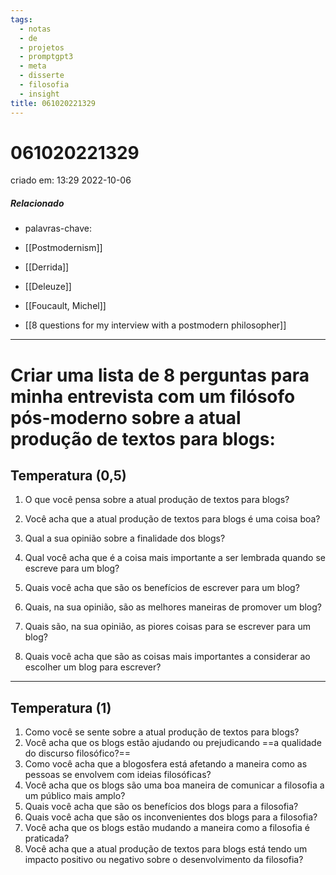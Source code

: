 ```yaml
---
tags:
  - notas
  - de
  - projetos
  - promptgpt3
  - meta
  - disserte
  - filosofia
  - insight
title: 061020221329
---
```


# 061020221329

criado em: 13:29 2022-10-06

##### Relacionado

- palavras-chave: 

- [[Postmodernism]]
- [[Derrida]]
- [[Deleuze]]
- [[Foucault, Michel]] 
- [[8 questions for my interview with a postmodern philosopher]]
---

# Criar uma lista de 8 perguntas para minha entrevista com um filósofo pós-moderno sobre a atual produção de textos para blogs:

## Temperatura (0,5)

1. O que você pensa sobre a atual produção de textos para blogs?

2. Você acha que a atual produção de textos para blogs é uma coisa boa?

3. Qual a sua opinião sobre a finalidade dos blogs?

4. Qual você acha que é a coisa mais importante a ser lembrada quando se escreve para um blog?

5. Quais você acha que são os benefícios de escrever para um blog?

6. Quais, na sua opinião, são as melhores maneiras de promover um blog?

7. Quais são, na sua opinião, as piores coisas para se escrever para um blog?

8. Quais você acha que são as coisas mais importantes a considerar ao escolher um blog para escrever?

---

## Temperatura (1)

1. Como você se sente sobre a atual produção de textos para blogs?
2. Você acha que os blogs estão ajudando ou prejudicando ==a qualidade do discurso filosófico?==
3. Como você acha que a blogosfera está afetando a maneira como as pessoas se envolvem com ideias filosóficas?
4. Você acha que os blogs são uma boa maneira de comunicar a filosofia a um público mais amplo?
5. Quais você acha que são os benefícios dos blogs para a filosofia?
6. Quais você acha que são os inconvenientes dos blogs para a filosofia?
7. Você acha que os blogs estão mudando a maneira como a filosofia é praticada?
8. Você acha que a atual produção de textos para blogs está tendo um impacto positivo ou negativo sobre o desenvolvimento da filosofia?
